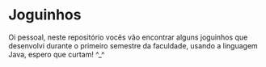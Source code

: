 # Joguinhos
Oi pessoal, neste repositório vocês vão encontrar alguns joguinhos que desenvolvi durante
o primeiro semestre da faculdade, usando a linguagem Java, espero que curtam! ^_^
